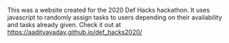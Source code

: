 This was a website created for the 2020 Def Hacks hackathon. It uses javascript to randomly assign tasks to users depending on their availability and tasks already given. Check it out at  https://aadityayadav.github.io/def_hacks2020/
